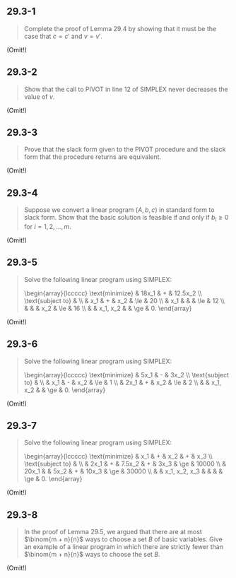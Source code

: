 ## 29.3-1

> Complete the proof of Lemma 29.4 by showing that it must be the case that $c = c'$ and $v = v'$.

(Omit!)

## 29.3-2

> Show that the call to $\text{PIVOT}$ in line 12 of $\text{SIMPLEX}$ never decreases the value of $v$.

(Omit!)

## 29.3-3

> Prove that the slack form given to the $\text{PIVOT}$ procedure and the slack form that the procedure returns are equivalent.

(Omit!)

## 29.3-4

> Suppose we convert a linear program $(A, b, c)$ in standard form to slack form. Show that the basic solution is feasible if and only if $b_i \ge 0$ for $i = 1, 2, \ldots, m$.

(Omit!)

## 29.3-5

> Solve the following linear program using $\text{SIMPLEX}$:
>
> \begin{array}{lccccc}
> \text{minimize}   & 18x_1 & + & 12.5x_2 \\\\
> \text{subject to} & \\\\
>                   &   x_1 & + &     x_2 & \le & 20 \\\\
>                   &   x_1 &   &         & \le & 12 \\\\
>                   &       &   &     x_2 & \le & 16 \\\\
>                   &       & x_1, x_2 &  & \ge &  0.
> \end{array}

(Omit!)

## 29.3-6

> Solve the following linear program using $\text{SIMPLEX}$:
>
> \begin{array}{lccccc}
> \text{minimize}   & 5x_1 & - & 3x_2 \\\\
> \text{subject to} & \\\\
>                   &  x_1 & - &  x_2 & \le & 1 \\\\
>                   & 2x_1 & + &  x_2 & \le & 2 \\\\
>                   &      & x_1, x_2 & & \ge & 0.
> \end{array}

(Omit!)

## 29.3-7

> Solve the following linear program using $\text{SIMPLEX}$:
>
> \begin{array}{lccccc}
> \text{minimize}   &   x_1 & + &     x_2 & + &   x_3 \\\\
> \text{subject to} & \\\\
>                   &  2x_1 & + &  7.5x_2 & + &  3x_3 & \ge & 10000 \\\\
>                   & 20x_1 &   &    5x_2 & + & 10x_3 & \ge & 30000 \\\\
>                   &       & x_1, x_2, x_3 & & &     & \ge &     0.
> \end{array}

(Omit!)

## 29.3-8

> In the proof of Lemma 29.5, we argued that there are at most $\binom{m + n}{n}$ ways to choose a set $B$ of basic variables. Give an example of a linear program in which there are strictly fewer than $\binom{m + n}{n}$ ways to choose the set $B$.

(Omit!)
